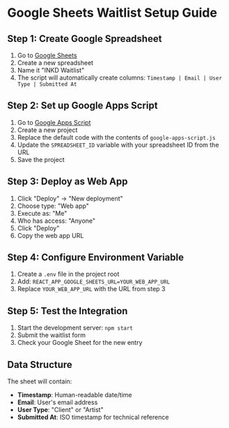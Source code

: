 # Google Sheets Waitlist Setup Guide

## Step 1: Create Google Spreadsheet
1. Go to [Google Sheets](https://sheets.google.com)
2. Create a new spreadsheet
3. Name it "INKD Waitlist"
4. The script will automatically create columns: `Timestamp | Email | User Type | Submitted At`

## Step 2: Set up Google Apps Script
1. Go to [Google Apps Script](https://script.google.com)
2. Create a new project
3. Replace the default code with the contents of `google-apps-script.js`
4. Update the `SPREADSHEET_ID` variable with your spreadsheet ID from the URL
5. Save the project

## Step 3: Deploy as Web App
1. Click "Deploy" → "New deployment"
2. Choose type: "Web app"
3. Execute as: "Me"
4. Who has access: "Anyone"
5. Click "Deploy"
6. Copy the web app URL

## Step 4: Configure Environment Variable
1. Create a `.env` file in the project root
2. Add: `REACT_APP_GOOGLE_SHEETS_URL=YOUR_WEB_APP_URL`
3. Replace `YOUR_WEB_APP_URL` with the URL from step 3

## Step 5: Test the Integration
1. Start the development server: `npm start`
2. Submit the waitlist form
3. Check your Google Sheet for the new entry

## Data Structure
The sheet will contain:
- **Timestamp**: Human-readable date/time
- **Email**: User's email address
- **User Type**: "Client" or "Artist"
- **Submitted At**: ISO timestamp for technical reference